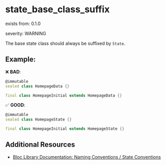 state_base_class_suffix
===
exists from: 0.1.0

severity: WARNING

The base state class should always be suffixed by `State`.

## Example:

❌ **BAD**:

```dart
@immutable
sealed class HomepageData {}

final class HomepageInitial extends HomepageData {}
```

✅ **GOOD**:

```dart
@immutable
sealed class HomepageState {}

final class HomepageInitial extends HomepageState {}
```

## Additional Resources

- [Bloc Library Documentation: Naming Conventions / State Conventions](https://bloclibrary.dev/naming-conventions/#state-conventions)
